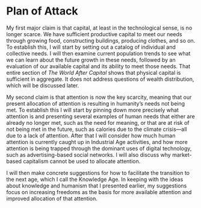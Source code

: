 # Plan of Attack 

My first major claim is that capital, at least in the technological sense, is no longer scarce. We have sufficient productive capital to meet our needs through growing food, constructing buildings, producing clothes, and so on. To establish this, I will start by setting out a catalog of individual and collective needs. I will then examine current population trends to see what we can learn about the future growth in these needs, followed by an evaluation of our available capital and its ability to meet those needs. That entire section of *The World After Capital* shows that physical capital is sufficient in aggregate. It does not address questions of wealth distribution, which will be discussed later.

My second claim is that attention is now the key scarcity, meaning that our present allocation of attention is resulting in humanity’s needs not being met. To establish this I will start by pinning down more precisely what attention is and presenting several examples of human needs that either are already no longer met, such as the need for meaning, or that are at risk of not being met in the future, such as calories due to the climate crisis—all due to a lack of attention. After that I will consider how much human attention is currently caught up in Industrial Age activities, and how more attention is being trapped through the dominant uses of digital technology, such as advertising-based social networks. I will also discuss why market-based capitalism cannot be used to allocate attention.

I will then make concrete suggestions for how to facilitate the transition to the next age, which I call the Knowledge Age. In keeping with the ideas about knowledge and humanism that I presented earlier, my suggestions focus on increasing freedoms as the basis for more available attention and improved allocation of that attention.

